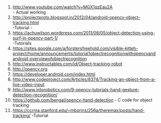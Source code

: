1.  http://www.youtube.com/watch?v=MGX1qzEau2A<br>           -       Actual working
2.  http://projectproto.blogspot.in/2012/04/android-opencv-object-tracking.html<br>   -Tutorial      -     
3.  https://achuwilson.wordpress.com/2011/08/05/object-detection-using-surf-in-opencv-part-1/<br>         -Tutorials
4.  https://sites.google.com/a/forstersfreehold.com/visible-kitteh-project/home/announcements/tutorial1objectrecognitionwithopencvandandroid-overviewofobjectrecognition<br>
5.  http://www.instructables.com/id/Object-tracking-robot<br>
6.  http://opencv.org<br>
7.  https://developer.android.com/index.html
8.  http://www.codeproject.com/Articles/8374/Tracking-an-object-from-a-live-video-input
9.  http://www.intorobotics.com/9-opencv-tutorials-hand-gesture-detection-recognition/
10.  https://github.com/bengal/opencv-hand-detection                 - C code for object tracking
11.  https://ccrma.stanford.edu/~mborins/256a/theremax/posts/hand-tracking/                   -Tutorial
